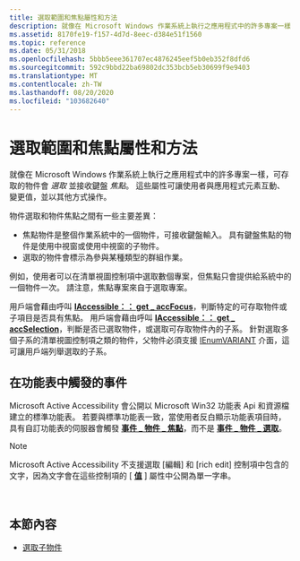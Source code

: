 ```yaml
---
title: 選取範圍和焦點屬性和方法
description: 就像在 Microsoft Windows 作業系統上執行之應用程式中的許多專案一樣，可存取的物件會選取並接收鍵盤焦點。 這些屬性可讓使用者與應用程式元素互動、變更值，並以其他方式操作。
ms.assetid: 8170fe19-f157-4d7d-8eec-d384e51f1560
ms.topic: reference
ms.date: 05/31/2018
ms.openlocfilehash: 5bbb5eee361707ec4876245eef5b0eb352f8dfd6
ms.sourcegitcommit: 592c9bbd22ba69802dc353bcb5eb30699f9e9403
ms.translationtype: MT
ms.contentlocale: zh-TW
ms.lasthandoff: 08/20/2020
ms.locfileid: "103682640"
---
```

# <a name="selection-and-focus-properties-and-methods"></a>選取範圍和焦點屬性和方法

就像在 Microsoft Windows 作業系統上執行之應用程式中的許多專案一樣，可存取的物件會 *選取* 並接收鍵盤 *焦點*。 這些屬性可讓使用者與應用程式元素互動、變更值，並以其他方式操作。

物件選取和物件焦點之間有一些主要差異：

-   焦點物件是整個作業系統中的一個物件，可接收鍵盤輸入。 具有鍵盤焦點的物件是使用中視窗或使用中視窗的子物件。
-   選取的物件會標示為參與某種類型的群組作業。

例如，使用者可以在清單視圖控制項中選取數個專案，但焦點只會提供給系統中的一個物件一次。 請注意，焦點專案來自于選取專案。

用戶端會藉由呼叫 [**IAccessible：： get \_ accFocus**](/windows/desktop/api/Oleacc/nf-oleacc-iaccessible-get_accfocus)，判斷特定的可存取物件或子項目是否具有焦點。 用戶端會藉由呼叫 [**IAccessible：： get \_ accSelection**](/windows/desktop/api/Oleacc/nf-oleacc-iaccessible-get_accselection)，判斷是否已選取物件，或選取可存取物件內的子系。 針對選取多個子系的清單視圖控制項之類的物件，父物件必須支援 [IEnumVARIANT](/windows/win32/api/oaidl/nn-oaidl-ienumvariant) 介面，這可讓用戶端列舉選取的子系。

## <a name="events-triggered-in-menus"></a>在功能表中觸發的事件

Microsoft Active Accessibility 會公開以 Microsoft Win32 功能表 Api 和資源檔建立的標準功能表。 若要與標準功能表一致，當使用者反白顯示功能表項目時，具有自訂功能表的伺服器會觸發 [**事件 \_ 物件 \_ 焦點**](event-constants.md)，而不是 [**事件 \_ 物件 \_ 選取**](event-constants.md)。

> [!Note]  
> Microsoft Active Accessibility 不支援選取 [編輯] 和 [rich edit] 控制項中包含的文字，因為文字會在這些控制項的 [ [**值**](value-property.md) ] 屬性中公開為單一字串。

 

## <a name="in-this-section"></a>本節內容

-   [選取子物件](selecting-child-objects.md)

 

 